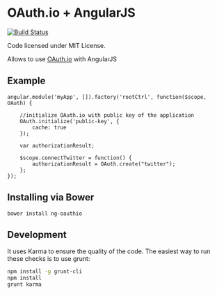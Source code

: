 OAuth.io + AngularJS
=================
[![Build Status](https://travis-ci.org/yatryan/ngOAuthio.svg?branch=master)](https://travis-ci.org/yatryan/ngOAuthio)

Code licensed under MIT License.

Allows to use [OAuth.io](http://oauth.io/) with AngularJS

## Example

```
angular.module('myApp', []).factory('rootCtrl', function($scope, OAuth) {

    //initialize OAuth.io with public key of the application
    OAuth.initialize('public-key', {
        cache: true
    });

    var authorizationResult;

    $scope.connectTwitter = function() {
        authorizationResult = OAuth.create("twitter");
    };
});
```

## Installing via Bower
```
bower install ng-oauthio
```

## Development
It uses Karma to ensure the quality of the code. The easiest way to run these checks is to use grunt:

```sh
npm install -g grunt-cli
npm install
grunt karma
```
